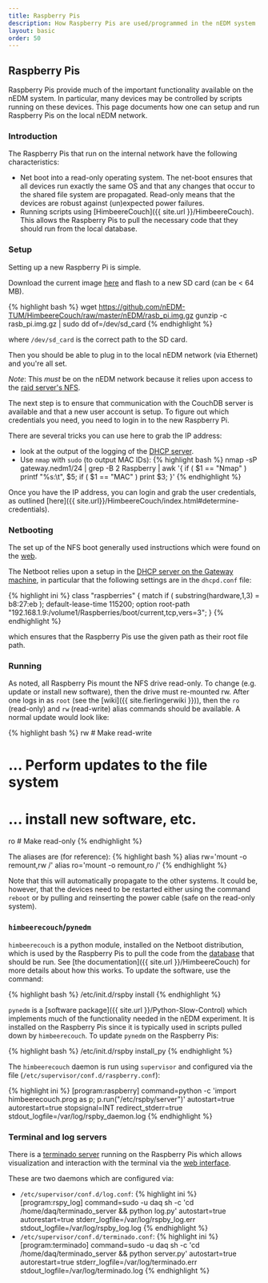 ```yaml
---
title: Raspberry Pis
description: How Raspberry Pis are used/programmed in the nEDM system
layout: basic
order: 50
---
```


## Raspberry Pis

Raspberry Pis provide much of the important functionality
available on the nEDM system.  In particular, many devices may be controlled by
scripts running on these devices.  This page documents how one can setup and
run Raspberry Pis on the local nEDM network.

### Introduction

The Raspberry Pis that run on the internal network have the following
characteristics:

* Net boot into a read-only operating system.  The net-boot ensures that all
devices run exactly the same OS and that any changes that occur to the shared
file system are propagated.  Read-only means that the devices are robust
against (un)expected power failures.
* Running scripts using [HimbeereCouch]({{ site.url }}/HimbeereCouch).  This
allows the Raspberry Pis to pull the necessary code that they should run from
the local database.

### Setup

Setting up a new Raspberry Pi is simple.

Download the current image
[here](https://github.com/nEDM-TUM/HimbeereCouch/raw/master/nEDM/rasb_pi.img.gz)
and flash to a new SD card (can be < 64 MB).

{% highlight bash %}
wget https://github.com/nEDM-TUM/HimbeereCouch/raw/master/nEDM/rasb_pi.img.gz
gunzip -c rasb_pi.img.gz | sudo dd of=/dev/sd_card
{% endhighlight %}

where `/dev/sd_card` is the correct path to the SD card.

Then you should be able to plug in to the local nEDM network (via Ethernet) and
you're all set.

_Note_: This *must* be on the nEDM network because it relies upon access to the
[raid server's NFS](https://raid.nedm1:5001/).

The next step is to ensure that communication with the CouchDB server is
available and that a new user account is setup.  To figure out which
credentials you need, you need to login in to the new Raspberry Pi.

There are several tricks you can use here to grab the IP address:

* look at the output of the logging of the [DHCP server](GatewayMachine.html#dhcp-server).
* Use `nmap` with `sudo` (to output MAC IDs):
{% highlight bash %}
nmap -sP gateway.nedm1/24 | grep -B 2 Raspberry | awk '{ if ( $1 == "Nmap" ) printf "%s:\t", $5; if ( $1 == "MAC" ) print $3; }'
{% endhighlight %}

Once you have the IP address, you can login and grab the user credentials, as
outlined [here]({{ site.url}}/HimbeereCouch/index.html#determine-credentials).


### Netbooting

The set up of the NFS boot generally used instructions which were found on the
[web](http://blogs.wcode.org/2013/09/howto-netboot-a-raspberry-pi/).

The Netboot relies upon a setup in the [DHCP server on the Gateway
machine](GatewayMachine.html#dhcp-server), in particular that the following
settings are in the `dhcpd.conf` file:

{% highlight ini %}
  class "raspberries" {
    match if ( substring(hardware,1,3) = b8:27:eb );
    default-lease-time 115200;
    option root-path "192.168.1.9:/volume1/Raspberries/boot/current,tcp,vers=3";
  }
{% endhighlight %}

which ensures that the Raspberry Pis use the given path as their root file path.

### Running

As noted, all Raspberry Pis mount the NFS drive read-only.  To change (e.g.
update or install new software), then the drive must re-mounted rw.  After one
logs in as `root` (see the [wiki]({{ site.fierlingerwiki }})), then the `ro`
(read-only) and `rw` (read-write) alias commands should be available.  A normal
update would look like:

{% highlight bash %}
rw # Make read-write
# ... Perform updates to the file system
# ...    install new software, etc.
ro # Make read-only
{% endhighlight %}

The aliases are (for reference):
{% highlight bash %}
alias rw='mount -o remount,rw /'
alias ro='mount -o remount,ro /'
{% endhighlight %}

Note that this will automatically propagate to the other systems.  It could be,
however, that the devices need to be restarted either using the command
`reboot` or by pulling and reinserting the power cable (safe on the read-only
system).

### `himbeerecouch`/`pynedm`

`himbeerecouch` is a python module, installed on the Netboot
distribution, which is used by the Raspberry Pis to pull the code from the
[database](Control-DB.html) that should be run.  See [the documentation]({{ site.url }}/HimbeereCouch)
for more details about how this works.  To update the software, use the
command:

{% highlight bash %}
/etc/init.d/rspby install
{% endhighlight %}

`pynedm` is a [software package]({{ site.url }}/Python-Slow-Control) which
implements much of the functionality needed in the nEDM experiment.  It is
installed on the Raspberry Pis since it is typically used in scripts pulled
down by `himbeerecouch`. To update `pynedm` on the Raspberry Pis:

{% highlight bash %}
/etc/init.d/rspby install_py
{% endhighlight %}

The `himbeerecouch` daemon is run using `supervisor` and configured via the
file (`/etc/supervisor/conf.d/raspberry.conf`):

{% highlight ini %}
[program:raspberry]
command=python -c 'import himbeerecouch.prog as p; p.run("/etc/rspby/server")'
autostart=true
autorestart=true
stopsignal=INT
redirect_stderr=true
stdout_logfile=/var/log/rspby_daemon.log
{% endhighlight %}

### Terminal and log servers

There is a [terminado server](https://github.com/takluyver/terminado) running
on the Raspberry Pis which allows visualization and interaction with the
terminal via the [web
interface](http://db.nedm1/page/control/nedm/raspberries).

These are two daemons which are configured via:

* `/etc/supervisor/conf.d/log.conf`:
{% highlight ini %}
[program:rspy_log]
command=sudo -u daq sh -c 'cd /home/daq/terminado_server && python log.py'
autostart=true
autorestart=true
stderr_logfile=/var/log/rspby_log.err
stdout_logfile=/var/log/rspby_log.log
{% endhighlight %}
* `/etc/supervisor/conf.d/terminado.conf`:
{% highlight ini %}
[program:terminado]
command=sudo -u daq sh -c 'cd /home/daq/terminado_server && python server.py'
autostart=true
autorestart=true
stderr_logfile=/var/log/terminado.err
stdout_logfile=/var/log/terminado.log
{% endhighlight %}

